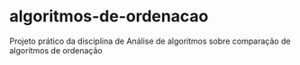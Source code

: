 # algoritmos-de-ordenacao
Projeto prático da disciplina de Análise de algoritmos sobre comparação de algoritmos de ordenação
